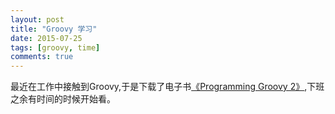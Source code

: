 ```yaml
---
layout: post
title: "Groovy 学习"
date: 2015-07-25
tags: [groovy, time]
comments: true
---
```

最近在工作中接触到Groovy,于是下载了电子书[《Programming Groovy 2》](http://xiaochenghao.github.io/downloads/Programming.Groovy.2(2013.7).Venkat.Subramaniam.pdf),下班之余有时间的时候开始看。

